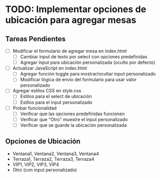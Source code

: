 # TODO: Implementar opciones de ubicación para agregar mesas

## Tareas Pendientes

- [ ] Modificar el formulario de agregar mesa en index.html
  - [ ] Cambiar input de texto por select con opciones predefinidas
  - [ ] Agregar input para ubicación personalizada (oculto por defecto)
- [ ] Actualizar JavaScript en index.html
  - [ ] Agregar función toggle para mostrar/ocultar input personalizado
  - [ ] Modificar lógica de envío del formulario para usar valor personalizado
- [ ] Agregar estilos CSS en style.css
  - [ ] Estilos para el select de ubicación
  - [ ] Estilos para el input personalizado
- [ ] Probar funcionalidad
  - [ ] Verificar que las opciones predefinidas funcionen
  - [ ] Verificar que "Otro" muestre el input personalizado
  - [ ] Verificar que se guarde la ubicación personalizada

## Opciones de Ubicación

- Ventana1, Ventana2, Ventana3, Ventana4
- Terraza1, Terraza2, Terraza3, Terraza4
- VIP1, VIP2, VIP3, VIP4
- Otro (con input personalizado)
